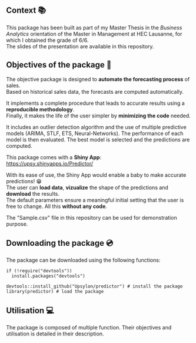## Context :books:

This package has been built as part of my Master Thesis in the *Business Analytics* orientation of the Master in Management at HEC Lausanne, for which I obtained the grade of 6/6.  
The slides of the presentation are available in this repository.

## Objectives of the package :dart:

The objective package is designed to **automate the forecasting process** of sales.   
Based on historical sales data, the forecasts are computed automatically.  

It implements a complete procedure that leads to accurate results using a **reproducible methodology**.   
Finally, it makes the life of the user simpler by **minimizing the code** needed.     

It includes an outlier detection algorithm and the use of multiple predictive models (ARIMA, STLF, ETS, Neural-Networks). The performance of each model is then evaluated. The best model is selected and the predictions are computed.

This package comes with a **Shiny App**:  
https://upsy.shinyapps.io/Predictor/

With its ease of use, the Shiny App would enable a baby to make accurate predictions! :grin:  
The user can **load data**, **vizualize** the shape of the predictions and **download** the results.   
The default parameters ensure a meaningful initial setting that the user is free to change. All this **without any code**.

The "Sample.csv" file in this repository can be used for demonstration purpose. 

## Downloading the package :cd:

The package can be downloaded using the following functions:

```{r, eval = FALSE, echo = TRUE}
if (!require("devtools"))
  install.packages("devtools")
  
devtools::install_github("Upsylon/predictor") # install the package
library(predictor) # load the package
```

## Utilisation :computer:

The package is composed of multiple function. Their objectives and utilisation is detailed in their description.



